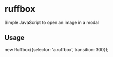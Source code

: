 # ruffbox
Simple JavaScript to open an image in a modal

## Usage
new Ruffbox({selector: 'a.ruffbox', transition: 300});
